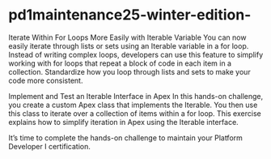 # pd1maintenance25-winter-edition-


Iterate Within For Loops More Easily with Iterable Variable
You can now easily iterate through lists or sets using an Iterable variable in a for loop. Instead of writing complex loops, developers can use this feature to simplify working with for loops that repeat a block of code in each item in a collection. Standardize how you loop through lists and sets to make your code more consistent.

Implement and Test an Iterable Interface in Apex
In this hands-on challenge, you create a custom Apex class that implements the Iterable. You then use this class to iterate over a collection of items within a for loop. This exercise explains how to simplify iteration in Apex using the Iterable interface.

It’s time to complete the hands-on challenge to maintain your Platform Developer I certification.

